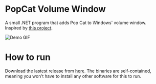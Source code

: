 # PopCat Volume Window

A small .NET program that adds Pop Cat to Windows' volume window. Inspired by [this project](https://github.com/bastakka/popcatindicator).

![Demo GIF](https://owo.whats-th.is/6cWFnmH.gif)

# How to run
Download the lastest release from [here](https://github.com/bramhaag/PopCat-VolumeWindow/releases/). The binaries are self-contained, meaning you won't have to install any other software for this to run.